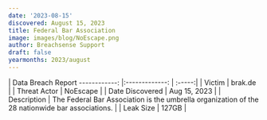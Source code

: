 ```yaml
---
date: '2023-08-15'
discovered: August 15, 2023
title: Federal Bar Association
image: images/blog/NoEscape.png
author: Breachsense Support
draft: false
yearmonths: 2023/august
---
```



| Data Breach Report
------------:     |:-------------:    | :-----:|
| Victim      | brak.de      | 
| Threat Actor      | NoEscape      | 
| Date Discovered      | Aug 15, 2023      | 
| Description      | The Federal Bar Association is the umbrella organization of the 28 nationwide bar associations.      | 
| Leak Size      | 127GB      | 

